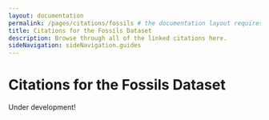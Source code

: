 ```yaml
---
layout: documentation
permalink: /pages/citations/fossils # the documentation layout requires you to fill the permalink for it to be highlighted in the side navigation
title: Citations for the Fossils Dataset
description: Browse through all of the linked citations here.
sideNavigation: sideNavigation.guides
---
```


# Citations for the Fossils Dataset

Under development!